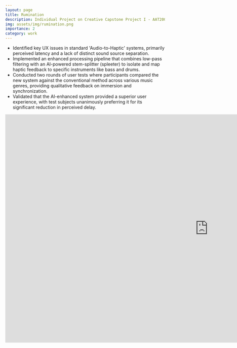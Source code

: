 ```yaml
---
layout: page
title: Rumination
description: Individual Project on Creative Capstone Project I - AAT2005
img: assets/img/rumination.png
importance: 2
category: work
---
```


- Identified key UX issues in standard 'Audio-to-Haptic' systems, primarily perceived latency and a lack of distinct sound source separation.
- Implemented an enhanced processing pipeline that combines low-pass filtering with an AI-powered stem-splitter (spleeter) to isolate and map haptic feedback to specific instruments like bass and drums.
- Conducted two rounds of user tests where participants compared the new system against the conventional method across various music genres, providing qualitative feedback on immersion and synchronization.
- Validated that the AI-enhanced system provided a superior user experience, with test subjects unanimously preferring it for its significant reduction in perceived delay.

<iframe width="1280" height="720" src="https://www.youtube.com/embed/RP8RmnAGdfc?si=CtwR8TnthyX6nDZ8" title="YouTube video player" frameborder="0" allow="accelerometer; autoplay; clipboard-write; encrypted-media; gyroscope; picture-in-picture; web-share" referrerpolicy="strict-origin-when-cross-origin" allowfullscreen></iframe>
